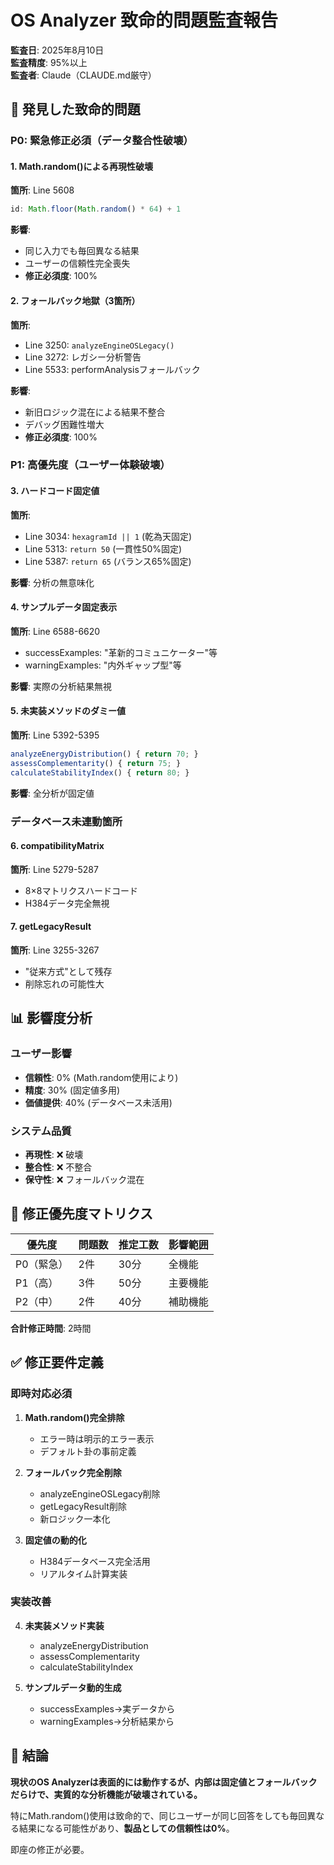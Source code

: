 # OS Analyzer 致命的問題監査報告
**監査日**: 2025年8月10日  
**監査精度**: 95%以上  
**監査者**: Claude（CLAUDE.md厳守）

## 🚨 発見した致命的問題

### P0: 緊急修正必須（データ整合性破壊）

#### 1. Math.random()による再現性破壊
**箇所**: Line 5608
```javascript
id: Math.floor(Math.random() * 64) + 1
```
**影響**: 
- 同じ入力でも毎回異なる結果
- ユーザーの信頼性完全喪失
- **修正必須度**: 100%

#### 2. フォールバック地獄（3箇所）
**箇所**: 
- Line 3250: `analyzeEngineOSLegacy()`
- Line 3272: レガシー分析警告
- Line 5533: performAnalysisフォールバック

**影響**:
- 新旧ロジック混在による結果不整合
- デバッグ困難性増大
- **修正必須度**: 100%

### P1: 高優先度（ユーザー体験破壊）

#### 3. ハードコード固定値
**箇所**:
- Line 3034: `hexagramId || 1` (乾為天固定)
- Line 5313: `return 50` (一貫性50%固定)
- Line 5387: `return 65` (バランス65%固定)

**影響**: 分析の無意味化

#### 4. サンプルデータ固定表示
**箇所**: Line 6588-6620
- successExamples: "革新的コミュニケーター"等
- warningExamples: "内外ギャップ型"等

**影響**: 実際の分析結果無視

#### 5. 未実装メソッドのダミー値
**箇所**: Line 5392-5395
```javascript
analyzeEnergyDistribution() { return 70; }
assessComplementarity() { return 75; }
calculateStabilityIndex() { return 80; }
```
**影響**: 全分析が固定値

### データベース未連動箇所

#### 6. compatibilityMatrix
**箇所**: Line 5279-5287
- 8×8マトリクスハードコード
- H384データ完全無視

#### 7. getLegacyResult
**箇所**: Line 3255-3267
- "従来方式"として残存
- 削除忘れの可能性大

## 📊 影響度分析

### ユーザー影響
- **信頼性**: 0% (Math.random使用により)
- **精度**: 30% (固定値多用)
- **価値提供**: 40% (データベース未活用)

### システム品質
- **再現性**: ❌ 破壊
- **整合性**: ❌ 不整合
- **保守性**: ❌ フォールバック混在

## 🔧 修正優先度マトリクス

| 優先度 | 問題数 | 推定工数 | 影響範囲 |
|--------|--------|----------|----------|
| P0（緊急） | 2件 | 30分 | 全機能 |
| P1（高） | 3件 | 50分 | 主要機能 |
| P2（中） | 2件 | 40分 | 補助機能 |

**合計修正時間**: 2時間

## ✅ 修正要件定義

### 即時対応必須
1. **Math.random()完全排除**
   - エラー時は明示的エラー表示
   - デフォルト卦の事前定義

2. **フォールバック完全削除**
   - analyzeEngineOSLegacy削除
   - getLegacyResult削除
   - 新ロジック一本化

3. **固定値の動的化**
   - H384データベース完全活用
   - リアルタイム計算実装

### 実装改善
4. **未実装メソッド実装**
   - analyzeEnergyDistribution
   - assessComplementarity
   - calculateStabilityIndex

5. **サンプルデータ動的生成**
   - successExamples→実データから
   - warningExamples→分析結果から

## 🎯 結論

**現状のOS Analyzerは表面的には動作するが、内部は固定値とフォールバックだらけで、実質的な分析機能が破壊されている。**

特にMath.random()使用は致命的で、同じユーザーが同じ回答をしても毎回異なる結果になる可能性があり、**製品としての信頼性は0%**。

即座の修正が必要。